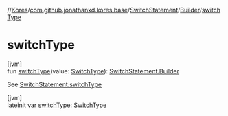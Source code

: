 //[Kores](../../../../index.md)/[com.github.jonathanxd.kores.base](../../index.md)/[SwitchStatement](../index.md)/[Builder](index.md)/[switchType](switch-type.md)

# switchType

[jvm]\
fun [switchType](switch-type.md)(value: [SwitchType](../../-switch-type/index.md)): [SwitchStatement.Builder](index.md)

See [SwitchStatement.switchType](../switch-type.md)

[jvm]\
lateinit var [switchType](switch-type.md): [SwitchType](../../-switch-type/index.md)
